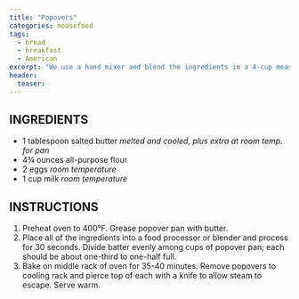 ```yaml
---
title: "Popovers"
categories: moosefood
tags: 
  - bread
  - breakfast
  - American
excerpt: "We use a hand mixer and blend the ingredients in a 4-cup measuring cup rather than using a food processor or blender. It works just as well and makes for easier filling of the popover cups! Room temperature ingredients work best. Leave eggs and milk out of refrigerator for several hours before beginning to make the popovers."
header:
  teaser: 
---
```


## INGREDIENTS
* 1 tablespoon salted butter *melted and cooled, plus extra at room temp. for pan*
* 4¾ ounces all-purpose flour
* 2 eggs *room temperature*
* 1 cup milk *room temperature*

## INSTRUCTIONS
1. Preheat oven to 400°F. Grease popover pan with butter.
2. Place all of the ingredients into a food processor or blender and process for 30 seconds. Divide batter evenly among cups of popover pan; each should be about one-third to one-half full.
3. Bake on middle rack of oven for 35-40 minutes. Remove popovers to cooling rack and pierce top of each with a knife to allow steam to escape. Serve warm.
